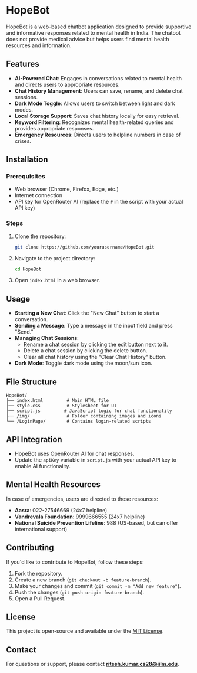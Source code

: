 # HopeBot

HopeBot is a web-based chatbot application designed to provide supportive and informative responses related to mental health in India. The chatbot does not provide medical advice but helps users find mental health resources and information.

## Features
- **AI-Powered Chat**: Engages in conversations related to mental health and directs users to appropriate resources.
- **Chat History Management**: Users can save, rename, and delete chat sessions.
- **Dark Mode Toggle**: Allows users to switch between light and dark modes.
- **Local Storage Support**: Saves chat history locally for easy retrieval.
- **Keyword Filtering**: Recognizes mental health-related queries and provides appropriate responses.
- **Emergency Resources**: Directs users to helpline numbers in case of crises.

## Installation

### Prerequisites
- Web browser (Chrome, Firefox, Edge, etc.)
- Internet connection
- API key for OpenRouter AI (replace the `#` in the script with your actual API key)

### Steps
1. Clone the repository:
   ```sh
   git clone https://github.com/yourusername/HopeBot.git
   ```
2. Navigate to the project directory:
   ```sh
   cd HopeBot
   ```
3. Open `index.html` in a web browser.

## Usage
- **Starting a New Chat**: Click the "New Chat" button to start a conversation.
- **Sending a Message**: Type a message in the input field and press "Send."
- **Managing Chat Sessions**:
  - Rename a chat session by clicking the edit button next to it.
  - Delete a chat session by clicking the delete button.
  - Clear all chat history using the "Clear Chat History" button.
- **Dark Mode**: Toggle dark mode using the moon/sun icon.

## File Structure
```
HopeBot/
├── index.html         # Main HTML file
├── style.css          # Stylesheet for UI
├── script.js         # JavaScript logic for chat functionality
├── /img/              # Folder containing images and icons
└── /LoginPage/        # Contains login-related scripts
```

## API Integration
- HopeBot uses OpenRouter AI for chat responses.
- Update the `apiKey` variable in `script.js` with your actual API key to enable AI functionality.

## Mental Health Resources
In case of emergencies, users are directed to these resources:
- **Aasra**: 022-27546669 (24x7 helpline)
- **Vandrevala Foundation**: 9999666555 (24x7 helpline)
- **National Suicide Prevention Lifeline**: 988 (US-based, but can offer international support)

## Contributing
If you'd like to contribute to HopeBot, follow these steps:
1. Fork the repository.
2. Create a new branch (`git checkout -b feature-branch`).
3. Make your changes and commit (`git commit -m "Add new feature"`).
4. Push the changes (`git push origin feature-branch`).
5. Open a Pull Request.

## License
This project is open-source and available under the [MIT License](LICENSE).

## Contact
For questions or support, please contact **ritesh.kumar.cs28@iilm.edu**.

